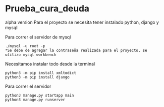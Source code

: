 # Prueba_cura_deuda
alpha version
Para el proyecto se necesita tener instalado python, django y mysql

Para correr el servidor de mysql

	./mysql -u root -p
	*Se debe de agregar la contraseña realizada para el proyecto, se utilizo mysql workbench

Necesitamos  instalar todo desde la terminal

	python3 -m pip install xmltodict
	python3 -m pip install django

Para correr el servidor

	python3 manage.py startapp main
	python3 manage.py runserver
